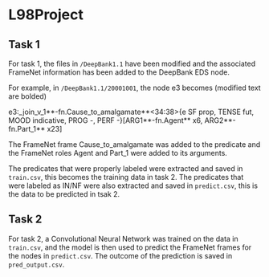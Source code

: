 # L98Project

## Task 1

For task 1, the files in `/DeepBank1.1` have been modified and the associated FrameNet information has been added to the DeepBank EDS node.

For example, in `/DeepBank1.1/20001001`, the node e3 becomes (modified text are bolded)

e3:_join_v_1**-fn.Cause_to_amalgamate**<34:38>{e SF prop, TENSE fut, MOOD indicative, PROG -, PERF -}[ARG1**-fn.Agent** x6, ARG2**-fn.Part_1** x23]

The FrameNet frame Cause_to_amalgamate was added to the predicate and the FrameNet roles Agent and Part_1 were added to its arguments.

The predicates that were properly labeled were extracted and saved in `train.csv`, this becomes the training data in task 2. The predicates that were labeled as IN/NF were also extracted and saved in `predict.csv`, this is the data to be predicted in tsak 2.

## Task 2

For task 2, a Convolutional Neural Network was trained on the data in `train.csv`, and the model is then used to predict the FrameNet frames for the nodes in `predict.csv`. The outcome of the prediction is saved in `pred_output.csv`.
